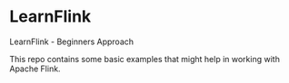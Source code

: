 # LearnFlink
LearnFlink - Beginners Approach

This repo contains some basic examples that might help in working with Apache Flink.
